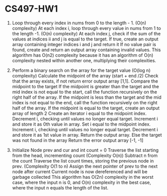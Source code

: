 # CS497-HW1


1. Loop through every index in nums from 0 to the length - 1. (O(n) complexity)
      At each index i, loop through every value in nums from 1 to the length -1. (O(n) complexity)
        At each index j, check if the sum of the values at indices ii and j is equal to the target.
          If true, create an output array containing integer indices i and j and return it
      If no value pair is found, create and return an output array containing invalid values.
This algorithm has O(n2) complexity because it has an algorithm of O(n) complexity nested within another one, multiplying their complexities.


2. Perform a binary search on the array for the target value (O(log n) complexity)
    Calculate the midpoint of the array (start + end /2)
    Check that the array exists, if not return error output array [1,1].
    Compare the midpoint to the target
      If the midpoint is greater than the target and the mid index is not equal to the start, call the function recursively on the right half of the array.
      If the midpoint is less than the target and the mid index is not equal to the end, call the function recursively on the right half of the array.
      If the midpoint is equal to the target, create an output array of length 2
        Create an iterator i equal to the midpoint index.
        Decrement i, checking until values no longer equal target.
        Increment i and store it as 0th value in array.
        Set i equal to the midpoint index.
        Increment i, checking until values no longer equal target.
        Decrement i and store it as 1st value in array.
        Return the output array.
      Else the target was not found in the array
        Return the error output array [-1, -1]
4. Initialize Node prev and cur and int count = 0
   Traverse the list starting from the head, incrementing count (Complexity O(n))
   Subtract n from the count
   Traverse the list count times, storing the previous node in prev. (Complexity O(1 to n)
   Assign the next pointer of prev to the next node after current
   Current node is now dereferenced and will be garbage collected
This algorithm has O(2n) complexity in the worst case, where the input n is 0, and O(n) complexity in the best case, where the input n equals the length of the list.

